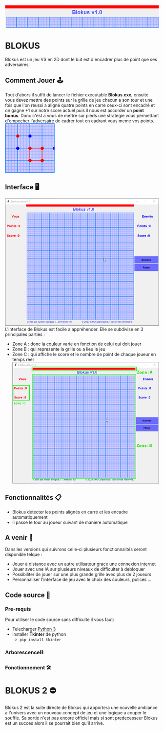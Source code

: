 ![Banderole](https://github.com/arthursongwa/Blokus/blob/main/fichiers/image%20(2).png?raw=true)
# BLOKUS   
Blokus est un jeu VS en 2D dont le but est d'encadrer plus de point que ses adversaires.
## Comment Jouer 	:joystick:
Tout d'abors il suffit de lancer le fichier executable **Blokus.exe**, ensuite vous devez mettre des points sur la grille de jeu 
chacun a son tour et une fois que l'on reussi a aligné quatre points en carre ceux-ci sont encadré et on gagne +1  sur notre score
actuel puis il nous est accorder un **point bonus**. Donc c'est a vous de mettre sur pieds une strategie vous permettant d'empecher l'adversaire de cadrer tout en cadrant vous meme vos points.                        
![](https://github.com/arthursongwa/Blokus/blob/main/fichiers/image%20(3).png?raw=true)
## Interface 	:desktop_computer:
![interface](https://github.com/arthursongwa/Blokus/blob/main/fichiers/image.png?raw=true)
L'interface de Blokus est facile a appréhender. Elle se subdivise en 3 principales parties : 
+ Zone A : donc la couleur varie en fonction de celui qui doit jouer 
+ Zone B : qui represente la grille ou a lieu le jeu 
+ Zone C : qui affiche le score et le nombre de point de chaque joueur en temps reel
![partie](https://github.com/arthursongwa/Blokus/blob/main/fichiers/image_interface.png?raw=true)
## Fonctionnalités 	:clipboard:
+ Blokus detecter les points alignés en carré et les encadre automatiquement
+ Il passe le tour au joueur suivant de maniere automatique 


##  A venir :calendar:
Dans les versions qui suivrons celle-ci plusieurs fonctionnalités seront disponible telque : 
+ Jouer à distance avec un autre utilisateur grace une connexion internet
+ Jouer avec une IA sur plusieurs niveaux de difficulter à debloquer 
+ Possibiliter de jouer sur une plus grande grille avec plus de 2 joueurs
+ Personnaliser l'interface de jeu avec le choix des couleurs, polices ...

## Code source :dna:
### Pre-requis
Pour utiliser le code source sans difficulte il vous faut:
+ Telecharger [Python 3](https://python.org/)
+ Installer **Tkinter** de python
    + `pip install tkinter`
### Arborescence:chains:
### Fonctionnement :hammer_and_wrench:

# BLOKUS 2 :no_entry:
Blokus 2 est la suite directe de Blokus qui apportera une nouvelle ambiance a l'univers avec un nouveau concept de jeu et une logique a couper le souffle. Sa sortie n'est pas encore officiel mais si sont predecesseur Blokus est un succes alors il se pourrait bien qu'il arrive.
